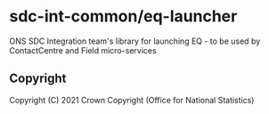 # sdc-int-common/eq-launcher
ONS SDC Integration team's library for launching EQ - to be used by ContactCentre and Field micro-services


## Copyright
Copyright (C) 2021 Crown Copyright (Office for National Statistics)
